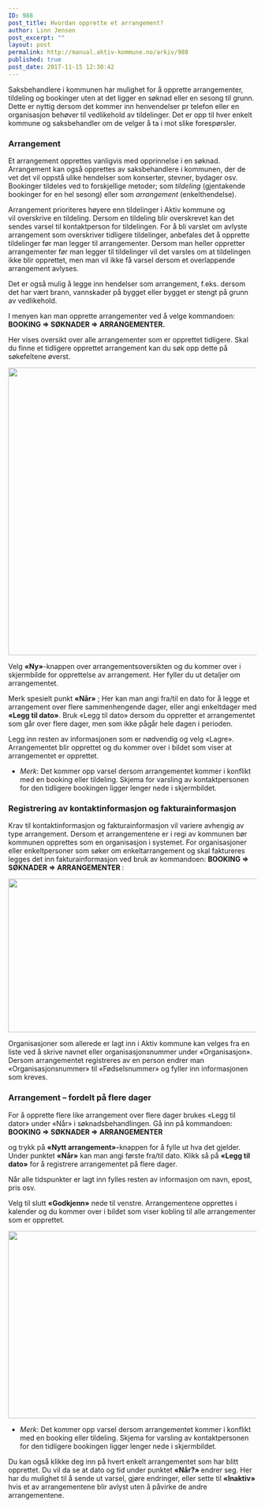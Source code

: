 ```yaml
---
ID: 988
post_title: Hvordan opprette et arrangement?
author: Linn Jensen
post_excerpt: ""
layout: post
permalink: http://manual.aktiv-kommune.no/arkiv/988
published: true
post_date: 2017-11-15 12:30:42
---
```

Saksbehandlere i kommunen har mulighet for å opprette arrangementer, tildeling og bookinger uten at det ligger en søknad eller en sesong til grunn. Dette er nyttig dersom det kommer inn henvendelser pr telefon eller en organisasjon behøver til vedlikehold av tildelinger. Det er opp til hver enkelt kommune og saksbehandler om de velger å ta i mot slike forespørsler.

### Arrangement

Et arrangement opprettes vanligvis med opprinnelse i en søknad. Arrangement kan også opprettes av saksbehandlere i kommunen, der de vet det vil oppstå ulike hendelser som konserter, stevner, bydager osv. Bookinger tildeles ved to forskjellige metoder; 
som <em>tildeling</em>  (gjentakende bookinger for en hel sesong) eller 
som <em>arrangement</em> (enkelthendelse).

Arrangement prioriteres høyere enn tildelinger i Aktiv kommune og vil overskrive en tildeling. Dersom en tildeling blir overskrevet kan det sendes varsel til kontaktperson for tildelingen. For å bli varslet om avlyste arrangement som overskriver tidligere tildelinger, anbefales det å opprette tildelinger før man legger til arrangementer. Dersom man heller oppretter arrangementer før man legger til tildelinger vil det varsles om at tildelingen ikke blir opprettet, men man vil ikke få varsel dersom et overlappende arrangement avlyses.

Det er også mulig å legge inn hendelser som arrangement, f.eks. dersom det har vært brann, vannskader på bygget eller bygget er stengt på grunn av vedlikehold.

I menyen kan man opprette arrangementer ved å velge kommandoen: 
<strong>BOOKING =&gt; SØKNADER =&gt; ARRANGEMENTER. </strong>

Her vises oversikt over alle arrangementer som er opprettet tidligere. Skal du finne et tidligere opprettet arrangement kan du søk opp dette på søkefeltene øverst.

<img class="aligncenter wp-image-1097 size-full" src="http://manual.aktiv-kommune.no/wp-content/uploads/2018/04/søknad-arr.png" alt="" width="1656" height="582" />

Velg <strong>«Ny»</strong>-knappen over arrangementsoversikten og du kommer over i skjermbilde for opprettelse av arrangement. Her fyller du ut detaljer om arrangementet. 

Merk spesielt punkt <strong>«Når»</strong> ; Her kan man angi fra/til en dato for å legge et arrangement over flere sammenhengende dager, eller angi enkeltdager med <strong>«Legg til dato»</strong>. Bruk «Legg til dato» dersom du oppretter et arrangementet som går over flere dager, men som ikke pågår hele dagen i perioden.

Legg inn resten av informasjonen som er nødvendig og velg «Lagre». Arrangementet blir opprettet og du kommer over i bildet som viser at arrangementet er opprettet.
<ul>
 	<li><em>Merk</em>: Det kommer opp varsel dersom arrangementet kommer i konflikt med en booking eller tildeling. Skjema for varsling av kontaktpersonen for den tidligere bookingen ligger lenger nede i skjermbildet.</li>
</ul>

### Registrering av kontaktinformasjon og fakturainformasjon

Krav til kontaktinformasjon og fakturainformasjon vil variere avhengig av type arrangement. Dersom et arrangementene er i regi av kommunen bør kommunen opprettes som en organisasjon i systemet. For organisasjoner eller enkeltpersoner som søker om enkeltarrangement og skal faktureres legges det inn fakturainformasjon ved bruk av kommandoen:
<strong>BOOKING =&gt; SØKNADER =&gt; ARRANGEMENTER </strong>:

<img class="alignnone wp-image-1099 size-full" src="http://manual.aktiv-kommune.no/wp-content/uploads/2018/04/fakturainformasjon.png" alt="" width="1645" height="311" />

Organisasjoner som allerede er lagt inn i Aktiv kommune kan velges fra en liste ved å skrive navnet eller organisasjonsnummer under «Organisasjon». Dersom arrangementet registreres av en person endrer man «Organisasjonsnummer» til «Fødselsnummer» og fyller inn informasjonen som kreves.

### Arrangement – fordelt på flere dager

For å opprette flere like arrangement over flere dager brukes «Legg til dator» under «Når» i søknadsbehandlingen. 
Gå inn på kommandoen:
<strong> BOOKING =&gt; SØKNADER =&gt; ARRANGEMENTER </strong>

og trykk på <strong>«Nytt arrangement»-</strong>knappen for å fylle ut hva det gjelder. 
Under punktet <strong>«Når»</strong> kan man angi første fra/til dato.
Klikk så på <strong>«Legg til dato»</strong> for å registrere arrangementet på flere dager.

Når alle tidspunkter er lagt inn fylles resten av informasjon om navn, epost, pris osv. 

Velg til slutt <strong>«Godkjenn»</strong> nede til venstre. Arrangementene opprettes i kalender og du kommer over i bildet som viser kobling til alle arrangementer som er opprettet.

<img class="alignnone wp-image-1101 size-full" src="http://manual.aktiv-kommune.no/wp-content/uploads/2018/04/flere-arrangement-1.png" alt="" width="820" height="379" />
<ul>
 	<li><em>Merk</em>: Det kommer opp varsel dersom arrangementet kommer i konflikt med en booking eller tildeling. Skjema for varsling av kontaktpersonen for den tidligere bookingen ligger lenger nede i skjermbildet.</li>
</ul>

Du kan også klikke deg inn på hvert enkelt arrangementet som har blitt opprettet. Du vil da se at dato og tid under punktet <strong>«Når?» </strong>endrer seg. 
Her har du mulighet til å sende ut varsel, gjøre endringer, eller sette til <strong>«Inaktiv»</strong> hvis et av arrangementene blir avlyst uten å påvirke de andre arrangementene.